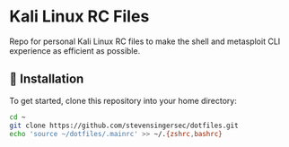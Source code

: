 # Kali Linux RC Files

Repo for personal Kali Linux RC files to make the shell and metasploit CLI experience as efficient as possible.


## :wrench: Installation

To get started, clone this repository into your home directory:

```bash
cd ~
git clone https://github.com/stevensingersec/dotfiles.git
echo 'source ~/dotfiles/.mainrc' >> ~/.{zshrc,bashrc}
